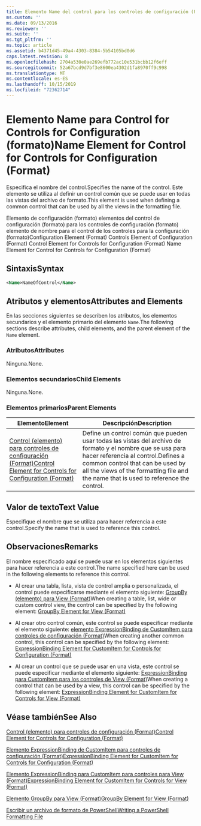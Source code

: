 ```yaml
---
title: Elemento Name del control para los controles de configuración (Format) | Microsoft Docs
ms.custom: ''
ms.date: 09/13/2016
ms.reviewer: ''
ms.suite: ''
ms.tgt_pltfrm: ''
ms.topic: article
ms.assetid: b4371d45-49a4-4303-8384-5b54105bd0d6
caps.latest.revision: 8
ms.openlocfilehash: 2704a530e0ae269efb772ac10e531bcbb12f6eff
ms.sourcegitcommit: 52a67bcd9d7bf3e8600ea4302d1fa8970ff9c998
ms.translationtype: MT
ms.contentlocale: es-ES
ms.lasthandoff: 10/15/2019
ms.locfileid: "72362714"
---
```

# <a name="name-element-for-control-for-controls-for-configuration-format"></a><span data-ttu-id="7804c-102">Elemento Name para Control for Controls for Configuration (formato)</span><span class="sxs-lookup"><span data-stu-id="7804c-102">Name Element for Control for Controls for Configuration (Format)</span></span>

<span data-ttu-id="7804c-103">Especifica el nombre del control.</span><span class="sxs-lookup"><span data-stu-id="7804c-103">Specifies the name of the control.</span></span> <span data-ttu-id="7804c-104">Este elemento se utiliza al definir un control común que se puede usar en todas las vistas del archivo de formato.</span><span class="sxs-lookup"><span data-stu-id="7804c-104">This element is used when defining a common control that can be used by all the views in the formatting file.</span></span>

<span data-ttu-id="7804c-105">Elemento de configuración (formato) elementos del control de configuración (formato) para los controles de configuración (formato) elemento de nombre para el control de los controles para la configuración (formato)</span><span class="sxs-lookup"><span data-stu-id="7804c-105">Configuration Element (Format) Controls Element of Configuration (Format) Control Element for Controls for Configuration (Format) Name Element for Control for Controls for Configuration (Format)</span></span>

## <a name="syntax"></a><span data-ttu-id="7804c-106">Sintaxis</span><span class="sxs-lookup"><span data-stu-id="7804c-106">Syntax</span></span>

```xml
<Name>NameOfControl</Name>

```

## <a name="attributes-and-elements"></a><span data-ttu-id="7804c-107">Atributos y elementos</span><span class="sxs-lookup"><span data-stu-id="7804c-107">Attributes and Elements</span></span>

<span data-ttu-id="7804c-108">En las secciones siguientes se describen los atributos, los elementos secundarios y el elemento primario del elemento `Name`.</span><span class="sxs-lookup"><span data-stu-id="7804c-108">The following sections describe attributes, child elements, and the parent element of the `Name` element.</span></span>

### <a name="attributes"></a><span data-ttu-id="7804c-109">Atributos</span><span class="sxs-lookup"><span data-stu-id="7804c-109">Attributes</span></span>

<span data-ttu-id="7804c-110">Ninguna.</span><span class="sxs-lookup"><span data-stu-id="7804c-110">None.</span></span>

### <a name="child-elements"></a><span data-ttu-id="7804c-111">Elementos secundarios</span><span class="sxs-lookup"><span data-stu-id="7804c-111">Child Elements</span></span>

<span data-ttu-id="7804c-112">Ninguna.</span><span class="sxs-lookup"><span data-stu-id="7804c-112">None.</span></span>

### <a name="parent-elements"></a><span data-ttu-id="7804c-113">Elementos primarios</span><span class="sxs-lookup"><span data-stu-id="7804c-113">Parent Elements</span></span>

|<span data-ttu-id="7804c-114">Elemento</span><span class="sxs-lookup"><span data-stu-id="7804c-114">Element</span></span>|<span data-ttu-id="7804c-115">Descripción</span><span class="sxs-lookup"><span data-stu-id="7804c-115">Description</span></span>|
|-------------|-----------------|
|[<span data-ttu-id="7804c-116">Control (elemento) para controles de configuración (Format)</span><span class="sxs-lookup"><span data-stu-id="7804c-116">Control Element for Controls for Configuration (Format)</span></span>](./control-element-for-controls-for-configuration-format.md)|<span data-ttu-id="7804c-117">Define un control común que pueden usar todas las vistas del archivo de formato y el nombre que se usa para hacer referencia al control.</span><span class="sxs-lookup"><span data-stu-id="7804c-117">Defines a common control that can be used by all the views of the formatting file and the name that is used to reference the control.</span></span>|

## <a name="text-value"></a><span data-ttu-id="7804c-118">Valor de texto</span><span class="sxs-lookup"><span data-stu-id="7804c-118">Text Value</span></span>

<span data-ttu-id="7804c-119">Especifique el nombre que se utiliza para hacer referencia a este control.</span><span class="sxs-lookup"><span data-stu-id="7804c-119">Specify the name that is used to reference this control.</span></span>

## <a name="remarks"></a><span data-ttu-id="7804c-120">Observaciones</span><span class="sxs-lookup"><span data-stu-id="7804c-120">Remarks</span></span>

<span data-ttu-id="7804c-121">El nombre especificado aquí se puede usar en los elementos siguientes para hacer referencia a este control.</span><span class="sxs-lookup"><span data-stu-id="7804c-121">The name specified here can be used in the following elements to reference this control.</span></span>

- <span data-ttu-id="7804c-122">Al crear una tabla, lista, vista de control amplia o personalizada, el control puede especificarse mediante el elemento siguiente: [GroupBy (elemento) para View (Format)](./groupby-element-for-view-format.md)</span><span class="sxs-lookup"><span data-stu-id="7804c-122">When creating a table, list, wide or custom control view, the control can be specified by the following element: [GroupBy Element for View (Format)](./groupby-element-for-view-format.md)</span></span>

- <span data-ttu-id="7804c-123">Al crear otro control común, este control se puede especificar mediante el elemento siguiente: [elemento ExpressionBinding de CustomItem para controles de configuración (Format)](./expressionbinding-element-for-customitem-for-controls-for-configuration-format.md)</span><span class="sxs-lookup"><span data-stu-id="7804c-123">When creating another common control, this control can be specified by the following element: [ExpressionBinding Element for CustomItem for Controls for Configuration (Format)](./expressionbinding-element-for-customitem-for-controls-for-configuration-format.md)</span></span>

- <span data-ttu-id="7804c-124">Al crear un control que se puede usar en una vista, este control se puede especificar mediante el elemento siguiente: [ExpressionBinding para CustomItem para los controles de View (Format)](./expressionbinding-element-for-customitem-for-controls-for-view-format.md)</span><span class="sxs-lookup"><span data-stu-id="7804c-124">When creating a control that can be used by a view, this control can be specified by the following element: [ExpressionBinding Element for CustomItem for Controls for View (Format)](./expressionbinding-element-for-customitem-for-controls-for-view-format.md)</span></span>

## <a name="see-also"></a><span data-ttu-id="7804c-125">Véase también</span><span class="sxs-lookup"><span data-stu-id="7804c-125">See Also</span></span>

[<span data-ttu-id="7804c-126">Control (elemento) para controles de configuración (Format)</span><span class="sxs-lookup"><span data-stu-id="7804c-126">Control Element for Controls for Configuration (Format)</span></span>](./control-element-for-controls-for-configuration-format.md)

[<span data-ttu-id="7804c-127">Elemento ExpressionBinding de CustomItem para controles de configuración (Format)</span><span class="sxs-lookup"><span data-stu-id="7804c-127">ExpressionBinding Element for CustomItem for Controls for Configuration (Format)</span></span>](./expressionbinding-element-for-customitem-for-controls-for-configuration-format.md)

[<span data-ttu-id="7804c-128">Elemento ExpressionBinding para CustomItem para controles para View (Format)</span><span class="sxs-lookup"><span data-stu-id="7804c-128">ExpressionBinding Element for CustomItem for Controls for View (Format)</span></span>](./expressionbinding-element-for-customitem-for-controls-for-view-format.md)

[<span data-ttu-id="7804c-129">Elemento GroupBy para View (Format)</span><span class="sxs-lookup"><span data-stu-id="7804c-129">GroupBy Element for View (Format)</span></span>](./groupby-element-for-view-format.md)

[<span data-ttu-id="7804c-130">Escribir un archivo de formato de PowerShell</span><span class="sxs-lookup"><span data-stu-id="7804c-130">Writing a PowerShell Formatting File</span></span>](./writing-a-powershell-formatting-file.md)
